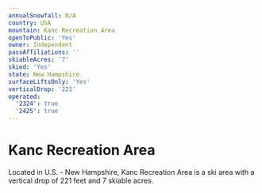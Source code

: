 ```yaml
---
annualSnowfall: N/A
country: USA
mountain: Kanc Recreation Area
openToPublic: 'Yes'
owner: Independent
passAffiliations: ''
skiableAcres: '7'
skied: 'Yes'
state: New Hampshire
surfaceLiftsOnly: 'Yes'
verticalDrop: '221'
operated:
  '2324': true
  '2425': true
---
```



# Kanc Recreation Area

Located in U.S. - New Hampshire, Kanc Recreation Area is a ski area with a vertical drop of 221 feet and 7 skiable acres.
